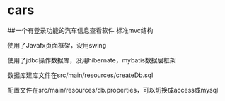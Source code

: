 # cars
##一个有登录功能的汽车信息查看软件
  标准mvc结构
  
  使用了Javafx页面框架，没用swing
  
  使用了jdbc操作数据库，没用hibernate，mybatis数据层框架
  
  数据库建库文件在src/main/resources/createDb.sql
  
  配置文件在src/main/resources/db.properties，可以切换成access或mysql
  

